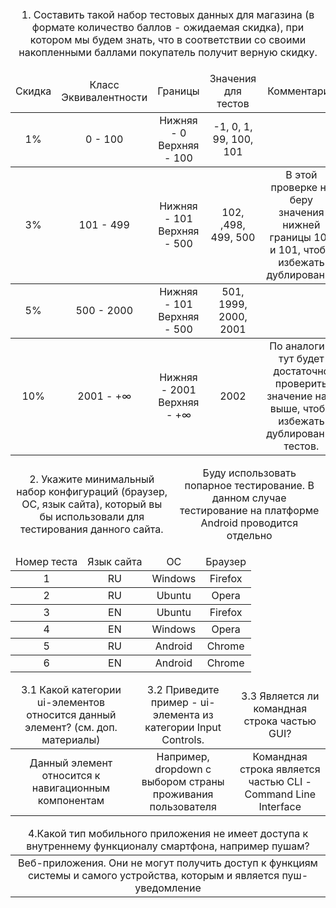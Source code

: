 <table>
  <thead>
    <tr>
      <td rowspan=4 align="center">
        1. Составить такой набор тестовых данных для магазина (в формате количество баллов - ожидаемая скидка), при котором мы будем знать, что в соответствии со своими накопленными баллами покупатель получит верную скидку.
      </td>
    </tr>
  </thead>
  <thead>
  </thead>
</table>

<table>
  <thead>
    <tr>
      <td rowspan=4 align="center">Скидка</td>
      <td rowspan=4 align="center">Класс Эквивалентности</td>
      <td rowspan=4 align="center">Границы</td>
      <td rowspan=4 align="center">Значения для тестов</td>
      <td rowspan=4 align="center">Комментарии</td>
    </tr>
    </thead>
    <tbody>
      <tr>
         <td rowspan=4 align="center">1%</td>
        <td rowspan=4 align="center">0 - 100</td>
        <td rowspan=4 align="center"> Нижняя - 0 <br> Верхняя - 100</td>
        <td rowspan=4 align="center">-1, 0, 1, 99, 100, 101</td>
        <td rowspan=4 align="center"></td>
      </tr>
      </tbody>
      <tbody>
         <tr>
        <td rowspan=4 align="center">3%</td>
        <td rowspan=4 align="center">101 - 499</td>
        <td rowspan=4 align="center">Нижняя - 101 <br> Верхняя - 500</td>
        <td rowspan=4 align="center"> 102, ,498, 499, 500 </td>
        <td rowspan=4 align="center">В этой проверке не беру значения нижней границы 100 и 101, чтобы избежать дублирования</td>
      </tr>
      </tbody>
     <tbody>
       <tr>
        <td rowspan=4 align="center">5%</td>
        <td rowspan=4 align="center"> 500 - 2000</td>
        <td rowspan=4 align="center">Нижняя - 101 <br> Верхняя - 500</td>
        <td rowspan=4 align="center"> 501, 1999, 2000, 2001</td>
        <td rowspan=4 align="center"></td>
      </tr>
     </tbody>
       <tbody>
         <tr>
        <td rowspan=4 align="center">10%</td>
        <td rowspan=4 align="center">2001 - +∞</td>
        <td rowspan=4 align="center">Нижняя - 2001 <br> Верхняя - +∞</td>
        <td rowspan=4 align="center"> 2002</td>
        <td rowspan=4 align="center"> По аналогии, тут будет достаточно проверить значение на 1 выше, чтобы избежать дублирование тестов.</td>
      </tr>
       </tbody>
</table>


<table>
  <thead>
    <tr>
       <td rowspan=4 align="center">2. Укажите минимальный набор конфигураций (браузер, ОС, язык сайта), который вы бы использовали для тестирования данного сайта.</td>
       <td rowspan=4 align="center">Буду использовать попарное тестирование. В данном случае тестирование на платформе Android проводится отдельно </td>
    </tr>
  </thead>
</table>
<table>
  <thead>
    <tr>
      <td rowspan=4 align="center">Номер теста</td>
      <td rowspan=4 align="center">Язык сайта</td>
      <td rowspan=4 align="center">ОС</td>
      <td rowspan=4 align="center">Браузер</td>
    </tr>
  </thead>
  <tbody>
    <tr>
      <td rowspan=4 align="center">1</td>
      <td rowspan=4 align="center">RU</td>
      <td rowspan=4 align="center">Windows</td>
      <td rowspan=4 align="center">Firefox</td>
    </tr>
  </tbody>
   <tbody>
    <tr>
      <td rowspan=4 align="center">2</td>
      <td rowspan=4 align="center">RU</td>
      <td rowspan=4 align="center">Ubuntu</td>
      <td rowspan=4 align="center">Opera</td>
    </tr>
  </tbody>
   <tbody>
    <tr>
      <td rowspan=4 align="center">3</td>
      <td rowspan=4 align="center">EN</td>
      <td rowspan=4 align="center">Ubuntu</td>
      <td rowspan=4 align="center">Firefox</td>
    </tr>
  </tbody>
   <tbody>
    <tr>
      <td rowspan=4 align="center">4</td>
      <td rowspan=4 align="center">EN</td>
      <td rowspan=4 align="center">Windows</td>
      <td rowspan=4 align="center">Opera</td>
    </tr>
  </tbody>
   <tbody>
    <tr>
      <td rowspan=4 align="center">5</td>
      <td rowspan=4 align="center">RU</td>
      <td rowspan=4 align="center">Android</td>
      <td rowspan=4 align="center">Chrome</td>
    </tr>
  </tbody>
   <tbody>
    <tr>
      <td rowspan=4 align="center">6</td>
      <td rowspan=4 align="center">EN</td>
      <td rowspan=4 align="center">Android</td>
      <td rowspan=4 align="center">Chrome</td>
    </tr>
  </tbody>
</table>
<table>
  <thead>
    <tr>
      <td rowspan=4 align="center">3.1 Какой категории ui-элементов относится данный элемент? (см. доп. материалы) </td>
      <td rowspan=4 align="center">3.2 Приведите пример - ui-элемента из категории Input Controls.</td>
      <td rowspan=4 align="center">3.3 Является ли командная строка частью GUI?</td>
    </tr>
  </thead>
  <tbody>
    <tr>
      <td rowspan=4 align="center">Данный элемент относится к навигационным компонентам</td>
      <td rowspan=4 align="center">Например, dropdown с выбором страны проживания пользователя</td>
      <td rowspan=4 align="center">Командная строка является частью CLI - Command Line Interface</td>
    </tr>
  </tbody>
</table>
<table>
  <thead>
    <tr>
      <td rowspan=4 align="center">4.Какой тип мобильного приложения не имеет доступа к внутреннему функционалу смартфона, например пушам?</td>
    </tr>
  </thead>
  <tbody>
    <tr>
      <td rowspan=4 align="center"> Веб-приложения. Они не могут получить доступ к функциям системы и самого устройства, которым и является пуш-уведомление</td>
    </tr>
  </tbody>
</table>
